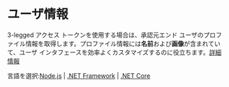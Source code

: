 # ユーザ情報

3-legged アクセス トークンを使用する場合は、承認元エンド ユーザのプロファイル情報を取得します。プロファイル情報には**名前**および**画像**が含まれていて、ユーザ インタフェースを効率よくカスタマイズするのに役立ちます。[詳細情報](https://forge.autodesk.com/en/docs/oauth/v2/reference/http/users-@me-GET/)

言語を選択:[Node.js](oauth/user/nodejs) | [.NET Framework](oauth/user/net) | [.NET Core](oauth/user/netcore)
